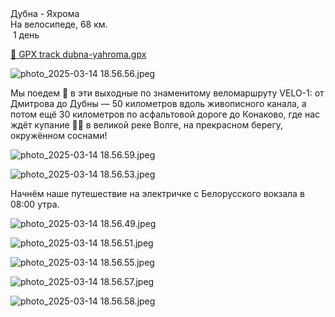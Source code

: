 
<link rel="stylesheet" href="../assets-custom/css/style-markdown.css">
<div class="cover-container" style="background-image: url('dubna-1600.jpg');">
	<div class="cover-text">
		<div class="cover-title">
            Дубна - Яхрома
        </div>
		<div class="cover-description">
			<div class="packages-location">
                <img loading="lazy" src="../assets-custom/icon-bike.png" alt="" class="cover-icon">
                <div class="h4-default regular">На велосипеде, 68 км.</div>
            </div>
            <div>
                <img class="cover-icon" loading="lazy" src="../assets-custom/icon-time.png" alt=""  />
                <span>1 день</span>
            </div>
		</div>
	</div>
</div>

<div id="map"></div>

[📍 GPX track dubna-yahroma.gpx](dubna-yahroma.gpx)

![photo_2025-03-14 18.56.56.jpeg](imgs/photo_2025-03-14%2018.56.56.jpeg)

Мы поедем 🚴 в эти выходные по знаменитому веломаршруту VELO-1: от Дмитрова до Дубны — 50 километров вдоль живописного канала, а потом ещё 30 километров по асфальтовой дороге до Конаково, где нас ждёт купание 🏊‍♂️ в великой реке Волге, на прекрасном берегу, окружённом соснами!

![photo_2025-03-14 18.56.59.jpeg](imgs/photo_2025-03-14%2018.56.59.jpeg)

![photo_2025-03-14 18.56.53.jpeg](imgs/photo_2025-03-14%2018.56.53.jpeg)

Начнём наше путешествие на электричке с Белорусского вокзала в 08:00 утра.


![photo_2025-03-14 18.56.49.jpeg](imgs/photo_2025-03-14%2018.56.49.jpeg)

![photo_2025-03-14 18.56.51.jpeg](imgs/photo_2025-03-14%2018.56.51.jpeg)

![photo_2025-03-14 18.56.55.jpeg](imgs/photo_2025-03-14%2018.56.55.jpeg)

![photo_2025-03-14 18.56.57.jpeg](imgs/photo_2025-03-14%2018.56.57.jpeg)

![photo_2025-03-14 18.56.58.jpeg](imgs/photo_2025-03-14%2018.56.58.jpeg)









<link href="https://api.mapbox.com/mapbox-gl-js/v3.10.0/mapbox-gl.css" rel="stylesheet">
<script src="https://api.mapbox.com/mapbox-gl-js/v3.10.0/mapbox-gl.js"></script>
<script src="https://cdn.jsdelivr.net/npm/js-yaml@4.1.0/dist/js-yaml.min.js"></script>
<script src="../assets-custom/js/cozy-journey.js"></script>
<script>architectMap({
    tracks: [{path: 'dubna-yahroma.gpx'}], 
    points: 'points.yaml',
    zoom: 7.2,
    center: [37.55069, 56.18075],
    fitDuration: 5000
});
</script>





